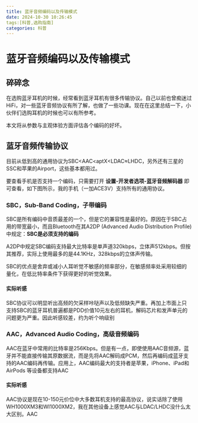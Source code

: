 ```yaml
---
title: 蓝牙音频编码以及传输模式
date: 2024-10-30 10:26:45
tags:[科普,选购指南]
categories: 科普
---
```


# 蓝牙音频编码以及传输模式

## 碎碎念

在选购蓝牙耳机的时候，经常看到蓝牙耳机有很多传输协议。自己以前也曾痴迷过HiFi，对一些蓝牙音频协议有所了解，也做了一些功课。现在在这里总结一下，小伙伴们选购耳机的时候也可以有所参考。

本文将从参数与主观体验方面评估各个编码的好坏。

## 蓝牙音频传输协议

目前从低到高的通用协议为SBC<AAC<aptX<LDAC≈LHDC，另外还有三星的SSC和苹果的Airport，这些基本都用过。

要查看手机是否支持一个编码，只需要打开 **设置-开发者选项-蓝牙音频解码器** 即可查看，如下图所示，我的手机（一加ACE3V）支持所有的通用协议。



### SBC，Sub-Band Coding，子带编码

SBC是所有编码中音质最差的一个，但是它的兼容性是最好的。原因在于SBC占用的带宽最小，而且Bluetooth在其A2DP (Advanced Audio Distribution Profile) 中规定：**SBC是必须支持的编码**

A2DP中规定SBC编码支持最大比特率是单声道320kbps，立体声512kbps。但按其推荐，实际上使用最多的是44.1KHz，328kbps的立体声传输。

SBC的优点是舍弃或减小人耳听觉不敏感的频率部分，在敏感频率处采用较细的量化，在低比特率条件下获得更好的听觉效果。

#### 实际听感

SBC协议可以明显听出高频的欠采样咔哒声以及低频缺失严重。再加上市面上只支持SBC的蓝牙耳机普遍都是PDD价值10元左右的耳机，解码芯片和发声单元的问题更为严重。因此听感较差，约为听个响级别

### AAC，Advanced Audio Coding，高级音频编码

AAC在蓝牙中常用的比特率是256Kbps。但是有一点，即使使用AAC音频源，蓝牙并不能直接传输其原数据流，而是先将AAC解码成PCM，然后再编码成蓝牙支持的AAC编码再传输。应用上，AAC编码最大的支持者是苹果，iPhone、iPad和 AirPods 等设备都支持AAC

#### 实际听感

AAC协议是现在10-150元价位中大多数耳机支持的最高协议，说实话除了使用WH1000XM3和WI1000XM2，我在其他设备上感觉AAC与LDAC/LHDC没什么太大区别。AAC





